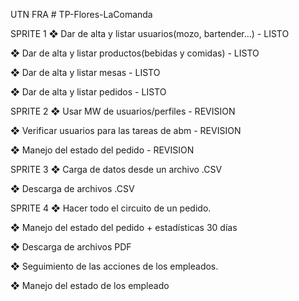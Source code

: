 UTN FRA # TP-Flores-LaComanda

SPRITE 1
❖ Dar de alta y listar usuarios(mozo, bartender...) - LISTO

❖ Dar de alta y listar productos(bebidas y comidas) - LISTO

❖ Dar de alta y listar mesas - LISTO

❖ Dar de alta y listar pedidos - LISTO


SPRITE 2
❖ Usar MW de usuarios/perfiles - REVISION

❖ Verificar usuarios para las tareas de abm - REVISION

❖ Manejo del estado del pedido - REVISION 


SPRITE 3
❖ Carga de datos desde un archivo .CSV

❖ Descarga de archivos .CSV


SPRITE 4
❖ Hacer todo el circuito de un pedido.

❖ Manejo del estado del pedido + estadísticas 30 días

❖ Descarga de archivos PDF

❖ Seguimiento de las acciones de los empleados.

❖ Manejo del estado de los empleado

